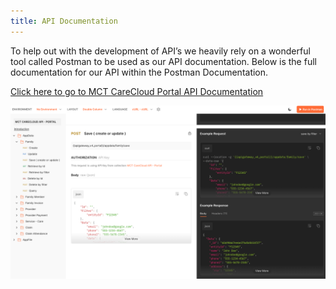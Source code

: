 ```yaml
---
title: API Documentation
---
```


To help out with the development of API’s we heavily rely on a wonderful tool called Postman to be used as our API documentation. Below is the full documentation for our API within the Postman Documentation.

[Click here to go to MCT CareCloud Portal API Documentation](https://documenter.getpostman.com/view/6575661/2s9YeHbBMH)

![API Document](/img/portal/postman.png)
